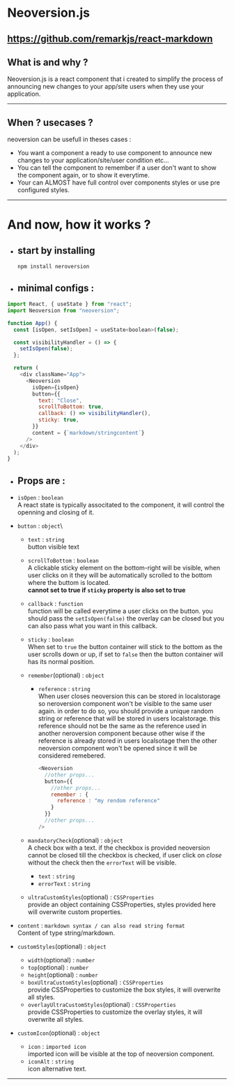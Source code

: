 # Neoversion.js


https://github.com/remarkjs/react-markdown
--- 

## What is and why ?

Neoversion.js is a react component that i created to simplify the process of announcing new changes to your app/site users when they use your application.

---

## When ? usecases ?

neoversion can be usefull in theses cases : 

- You want a component a ready to use component to announce new changes to your application/site/user condition etc...
- You can tell the component to remember if a user don't want to show the component again, or to show it everytime.
- Your can ALMOST have full control over components styles or use pre configured styles.

---

# And now, how it works ?

- ## start by installing

  `npm install neroversion`

- ## minimal configs :

````javascript
import React, { useState } from "react";
import Neoversion from "neoversion";

function App() {
  const [isOpen, setIsOpen] = useState<boolean>(false);

  const visibilityHandler = () => {
    setIsOpen(false);
  };

  return (
    <div className="App">
      <Neoversion
        isOpen={isOpen}
        button={{
          text: "Close",
          scrollToBottom: true,
          callback: () => visibilityHandler(),
          sticky: true,
        }}
        content = {`markdown/stringcontent`}
      />
    </div>
  );
}
````


- ## Props are : 


- ```isOpen``` : ```boolean```\
  A react state is typically associtated to the component, it will control the openning and closing of it.

- `button` : `object`\
  - `text` : `string`\
    button visible text

  - `scrollToBottom` : `boolean`\
    A clickable sticky element on the bottom-right will be visible, when user clicks on it they will be automatically scrolled to the bottom where the buttom is located.\
    **cannot set to true if `sticky` property is also set to true**

  - ``callback`` : `function`\
    function will be called everytime a user clicks on the button. you should pass the `setIsOpen(false)` the overlay can be closed but you can also pass what you want in this callback.

  - ``sticky`` : `boolean`\
    When set to `true` the button container will stick to the bottom as the user scrolls down or up, if set to `false` then the button container will has its normal position.

  - ``remember``(optional) : `object`
    - `reference` : `string`\
    When user closes neoversion this can be stored in localstorage so neroversion component won't be visible to the same user again. in order to do so, you should provide a unique random string or reference that will be stored in users localstorage. this reference should not be the same as the reference used in another neroversion component because other wise if the reference is already stored in users localsotage then the other neoversion component won't be opened since it will be considered remebered.

      ```javascript
      <Neoversion
        //other props...
        button={{
          //other props...
          remember : {
            reference : "my rendom reference"
          }
        }}
        //other props...
      />
      ```
  
  - ``mandatoryCheck``(optional) : `object`\
    A check box with a text. if the checkbox is provided neoversion cannot be closed till the checkbox is checked, if user click on *close* without the check then the `errorText` will be visible.
    - `text` : `string`
    - `errorText` : `string`
  - ``ultraCustomStyles``(optional) : `CSSProperties`\
    provide an object containing CSSProperties, styles provided here will overwrite custom properties.

- `content` : `markdown syntax / can also read string format`\
  Content of type string/markdown.

- `customStyles`(optional) : `object`
  - `width`(optional) : `number`
  - `top`(optional) : `number`
  - `height`(optional) : `number`
  - `boxUltraCustomStyles`(optional) : `CSSProperties`\
    provide CSSProperties to customize the box styles, it will overwrite all styles.
  - `overlayUltraCustomStyles`(optional) : `CSSProperties`\
    provide CSSProperties to customize the overlay styles, it will overwrite all styles.
- `customIcon`(optional) : `object`
  - `icon` : `imported icon`\
  imported icon will be visible at the top of neoversion component.
  - `iconAlt` : `string`\
  icon alternative text.

---
